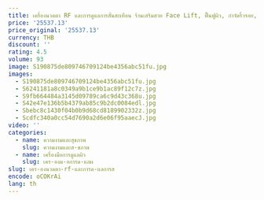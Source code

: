 ```yaml
---
title: เครื่องนวดตา RF และการดูแลการสั่นสะเทือน ร้านเสริมสวย Face Lift, ฟื้นฟูผิว, กําจัดริ้วรอย, กําจัดวงกลมสีเข้ม
price: '25537.13'
price_original: '25537.13'
currency: THB
discount: ''
rating: 4.5
volume: 93
image: S190875de809746709124be4356abc51fu.jpg
images:
  - S190875de809746709124be4356abc51fu.jpg
  - S6241181a8c0349a9b1ce9b1ac89f12c7z.jpg
  - S9fb664484a3145d09789ca6c9d43c368u.jpg
  - S42e47e136b5b4379ab85c9b2dc0084edl.jpg
  - Sbebc8c1430f04b0b9d68cd8189902332z.jpg
  - Scdfc340a0cc54d7690a2d6e06f95aaecJ.jpg
video: ''
categories:
  - name: ความงามและสุขภาพ
    slug: ความงามและส-ขภาพ
  - name: เครื่องมือการดูแลผิว
    slug: เคร-องม-อการด-แลผ
slug: เคร-องนวดตา-rf-และการด-แลการส
encode: oCOKrAi
lang: th
---
```

  